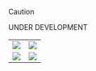 > [!CAUTION]
> UNDER DEVELOPMENT

<table>
    <tbody>
        <tr>
            <td><img src="https://github.com/uiriansan/SilentSDDM/blob/main/wiki/LockLeft.png" /></td>
            <td><img src="https://github.com/uiriansan/SilentSDDM/blob/main/wiki/LoginLeft.png" /></td>
        </tr>
        <tr>
            <td><img src="https://github.com/uiriansan/SilentSDDM/blob/main/wiki/LockCenter.png" /></td>
            <td><img src="https://github.com/uiriansan/SilentSDDM/blob/main/wiki/LoginCenter.png" /></td>
        </tr>
    </tbody>
</table>

